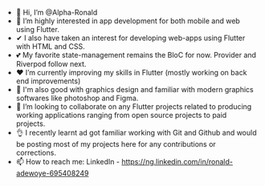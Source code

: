 - 👋 Hi, I’m @Alpha-Ronald
- 👀 I’m highly interested in app development for both mobile and web using Flutter.
- ✔ I also have taken an interest for developing web-apps using Flutter with HTML and CSS.  
- 💕 My favorite state-management remains the BloC for now. Provider and Riverpod follow next. 
- ❤  I’m currently improving my skills in Flutter (mostly working on back end improvements)
- 🌱 I'm also good with graphics design and familiar with modern graphics softwares like photoshop and Figma.
- 💞️ I’m looking to collaborate on any Flutter projects related to producing working applications ranging from open source projects to paid projects.
- 👌 I recently learnt ad got familiar working with Git and Github and would be posting most of my projects here for any contributions or corrections.
- 📫 How to reach me: LinkedIn - https://ng.linkedin.com/in/ronald-adewoye-695408249

<!---
Alpha-Ronald/Alpha-Ronald is a ✨ special ✨ repository because its `README.md` (this file) appears on your GitHub profile.
You can click the Preview link to take a look at your changes.
--->
